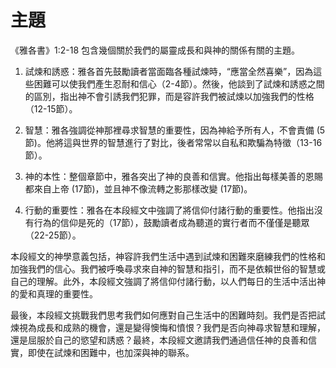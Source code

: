# 主題

《雅各書》1:2-18 包含幾個關於我們的屬靈成長和與神的關係有關的主題。

1. 試煉和誘惑：雅各首先鼓勵讀者當面臨各種試煉時，“應當全然喜樂”，因為這些困難可以使我們產生忍耐和信心（2-4節）。然後，他談到了試煉和誘惑之間的區別，指出神不會引誘我們犯罪，而是容許我們被試煉以加強我們的性格（12-15節）。

2. 智慧：雅各強調從神那裡尋求智慧的重要性，因為神給予所有人，不會責備 (5節)。他將這與世界的智慧進行了對比，後者常常以自私和欺騙為特徵（13-16節）。

3. 神的本性：整個章節中，雅各突出了神的良善和信實。他指出每樣美善的恩賜都來自上帝 (17節)，並且神不像流轉之影那樣改變 (17節)。

4. 行動的重要性：雅各在本段經文中強調了將信仰付諸行動的重要性。他指出沒有行為的信仰是死的（17節），鼓勵讀者成為聽道的實行者而不僅僅是聽眾（22-25節）。

本段經文的神學意義包括，神容許我們生活中遇到試煉和困難來磨練我們的性格和加強我們的信心。我們被呼喚尋求來自神的智慧和指引，而不是依賴世俗的智慧或自己的理解。此外，本段經文強調了將信仰付諸行動，以人們每日的生活中活出神的愛和真理的重要性。

最後，本段經文挑戰我們思考我們如何應對自己生活中的困難時刻。我們是否把試煉視為成長和成熟的機會，還是變得懊悔和憤恨？我們是否向神尋求智慧和理解，還是屈服於自己的慾望和誘惑？最終，本段經文邀請我們通過信任神的良善和信實，即使在試煉和困難中，也加深與神的聯系。
